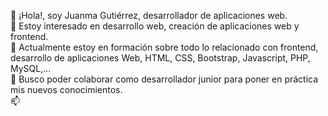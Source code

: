 👋 ¡Hola!, soy Juanma Gutiérrez, desarrollador de aplicaciones web.<br>
👀 Estoy interesado en desarrollo web, creación de aplicaciones web y frontend.<br>
🌱 Actualmente estoy en formación sobre todo lo relacionado con frontend, desarrollo de aplicaciones Web, HTML, CSS, Bootstrap, Javascript, PHP, MySQL,...<br>
💞️ Busco poder colaborar como desarrollador junior para poner en práctica mis nuevos conocimientos.<br>
📫

<!---
Juanma-Gutierrez/Juanma-Gutierrez is a ✨ special ✨ repository because its `README.md` (this file) appears on your GitHub profile.
You can click the Preview link to take a look at your changes.
--->
